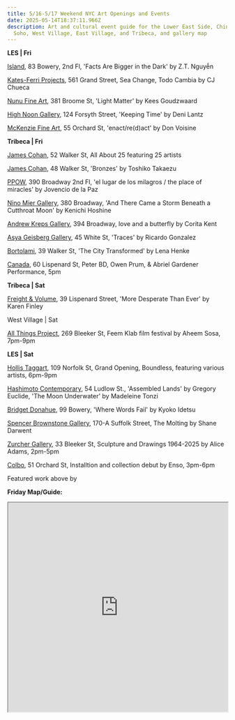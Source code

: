 ```yaml
---
title: 5/16-5/17 Weekend NYC Art Openings and Events
date: 2025-05-14T18:37:11.966Z
description: Art and cultural event guide for the Lower East Side, Chinatown,
  Soho, West Village, East Village, and Tribeca, and gallery map
---
```

**L﻿ES | Fri**

[Island](https://island83.gallery/Facts-Are-Bigger-in-the-Dark-1), 83 Bowery, 2nd Fl, 'Facts Are Bigger in the Dark' by  Z.T. Nguyễn

[Kates-Ferri Projects](https://www.katesferriprojects.com/), 561 Grand Street, Sea Change, Todo Cambia by CJ Chueca

[Nunu Fine Art](https://www.nunufineart.com/kees-goudzwaard-light-matter), 381 Broome St, 'Light Matter' by Kees Goudzwaard

[High Noon Gallery](https://www.highnoongallery.com/keeping-time), 124 Forsyth Street, 'Keeping Time' by Deni Lantz

[McKenzie Fine Art](http://www.mckenziefineart.com/), 55 Orchard St, 'enact/re(d)act' by Don Voisine

**T﻿ribeca | Fri**

[James Cohan](https://www.jamescohan.com/exhibitions/all-about-25), 52 Walker St, All About 25 featuring 25 artists

[James Cohan](https://www.jamescohan.com/exhibitions/toshiko-takaezu3), 48 Walker St, 'Bronzes' by Toshiko Takaezu

[P﻿POW](https://www.ppowgallery.com/exhibitions), 390 Broadway 2nd Fl, 'el lugar de los milagros / the place of miracles' by Jovencio de la Paz

[Nino Mier Gallery](https://www.miergallery.com/exhibitions/kenichi-hoshine2), 380 Broadway, 'And There Came a Storm Beneath a Cutthroat Moon' by Kenichi Hoshine

[Andrew Kreps Gallery](http://www.andrewkreps.com/exhibitions/corita-kent3), 394 Broadway, love and a butterfly by Corita Kent

[Asya Geisberg Gallery](https://www.asyageisberggallery.com/exhibitions/ricardo-gonzalez4), 45 White St, 'Traces' by Ricardo Gonzalez

[Bortolami](https://www.bortolamigallery.com/exhibitions/the-city-transformed), 39 Walker St, 'The City Transformed' by Lena Henke

[Canada](https://canadanewyork.com/events/peter-bd-owen-prum-and-abriel-gardener-performance), 60 Lispenard St, Peter BD, Owen Prum, & Abriel Gardener Performance, 5pm

**T﻿ribeca | Sat**

[Freight & Volume](http://www.freightandvolume.com/exhibitions/karen-finley2), 39 Lispenard Street, 'More Desperate Than Ever' by Karen Finley

W﻿est Village | Sat

[All Things Project](http://www.instagram.com/galleryatp), 269 Bleeker St, Feem Klab film festival by Aheem Sosa, 7pm-9pm

**L﻿ES | Sat**

[Hollis Taggart](https://www.hollistaggart.com/exhibitions/214-boundless/), 109 Norfolk St, Grand Opening, Boundless, featuring various artists, 6pm-9pm

[Hashimoto Contemporary](https://www.hashimotocontemporary.com/exhibitions/current/), 54 Ludlow St., 'Assembled Lands' by Gregory Euclide, 'The Moon Underwater' by Madeleine Tonzi

[Bridget Donahue](https://www.bridgetdonahue.nyc/exhibitions/kyoko-idetsu-ii/), 99 Bowery, 'Where Words Fail' by Kyoko Idetsu

[Spencer Brownstone Gallery](https://spencerbrownstonegallery.com/main), 170-A Suffolk Street, The Molting by Shane Darwent

[Zurcher Gallery](https://www.galeriezurcher.com/may-17-july-18-2025-alice-adams-sculptures-and-drawings-1964-2025), 33 Bleeker St, Sculpture and Drawings 1964-2025 by Alice Adams, 2pm-5pm

[C﻿olbo](https://www.instagram.com/colbo.nyc), 51 Orchard St, Installtion and collection debut by Enso, 3pm-6pm

F﻿eatured work above by 

**F﻿riday Map/Guide:**

<iframe src="https://www.google.com/maps/d/u/1/embed?mid=157eARMS4FVlLNHUTMXQwludKOYQyYZY&ehbc=2E312F" width="100%" height="480"></iframe>
